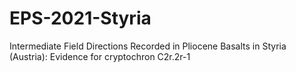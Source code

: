 # EPS-2021-Styria
Intermediate Field Directions Recorded in Pliocene Basalts in Styria (Austria): Evidence for cryptochron C2r.2r-1
